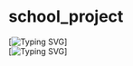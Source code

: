 # school_project
[![Typing SVG](https://readme-typing-svg.herokuapp.com?color=%2336BCF7&lines=Математические+модели:+математика+в+действии)]
<br>
[![Typing SVG](https://readme-typing-svg.herokuapp.com?color=%2336BCF7&lines=Mathematical+model:+mathematics+in+action)]
